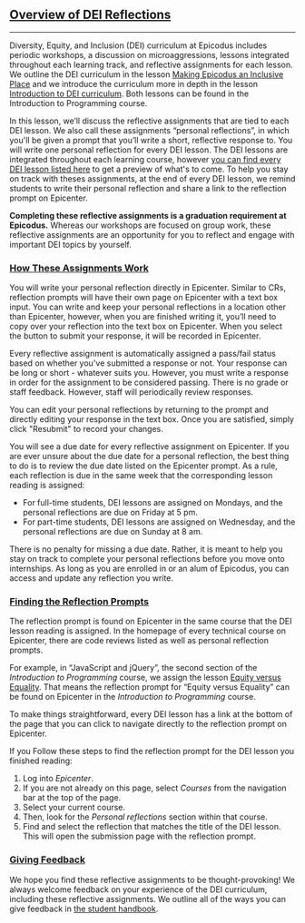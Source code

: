 ## [Overview of DEI Reflections](#overview-of-dei-reflections)

---

Diversity, Equity, and Inclusion (DEI) curriculum at Epicodus includes periodic workshops, a discussion on microaggressions, lessons integrated throughout each learning track, and reflective assignments for each lesson. We outline the DEI curriculum in the lesson [Making Epicodus an Inclusive Place](https://www.learnhowtoprogram.com/introduction-to-programming/getting-started-at-epicodus/making-epicodus-an-inclusive-place) and we introduce the curriculum more in depth in the lesson [Introduction to DEI curriculum](https://www.learnhowtoprogram.com/introduction-to-programming/git-html-and-css/homework-introduction-to-diversity-equity-and-inclusion-curriculum). Both lessons can be found in the Introduction to Programming course. 

In this lesson, we’ll discuss the reflective assignments that are tied to each DEI lesson. We also call these assignments “personal reflections”, in which you'll be given a prompt that you’ll write a short, reflective response to. You will write one personal reflection for every DEI lesson. The DEI lessons are integrated throughout each learning course, however [you can find every DEI lesson listed here](https://www.learnhowtoprogram.com/diversity-equity-and-inclusion/dei-lessons) to get a preview of what's to come. To help you stay on track with theses assignments, at the end of every DEI lesson, we remind students to write their personal reflection and share a link to the reflection prompt on Epicenter.

**Completing these reflective assignments is a graduation requirement at Epicodus.** Whereas our workshops are focused on group work, these reflective assignments are an opportunity for you to reflect and engage with important DEI topics by yourself.

### [How These Assignments Work](#how-these-assignments-work)

You will write your personal reflection directly in Epicenter. Similar to CRs, reflection prompts will have their own page on Epicenter with a text box input. You can write and keep your personal reflections in a location other than Epicenter, however, when you are finished writing it, you’ll need to copy over your reflection into the text box on Epicenter. When you select the button to submit your response, it will be recorded in Epicenter.

Every reflective assignment is automatically assigned a pass/fail status based on whether you've submitted a response or not. Your response can be long or short - whatever suits you. However, you must write a response in order for the assignment to be considered passing. There is no grade or staff feedback. However, staff will periodically review responses.

You can edit your personal reflections by returning to the prompt and directly editing your response in the text box. Once you are satisfied, simply click "Resubmit" to record your changes.

You will see a due date for every reflective assignment on Epicenter. If you are ever unsure about the due date for a personal reflection, the best thing to do is to review the due date listed on the Epicenter prompt. As a rule, each reflection is due in the same week that the corresponding lesson reading is assigned: 

*  For full-time students, DEI lessons are assigned on Mondays, and the personal reflections are due on Friday at 5 pm.
*  For part-time students, DEI lessons are assigned on Wednesday, and the personal reflections are due on Sunday at 8 am. 

There is no penalty for missing a due date. Rather, it is meant to help you stay on track to complete your personal reflections before you move onto internships. As long as you are enrolled in or an alum of Epicodus, you can access and update any reflection you write.

### [Finding the Reflection Prompts](#finding-the-reflection-prompts)

The reflection prompt is found on Epicenter in the same course that the DEI lesson reading is assigned. In the homepage of every technical course on Epicenter, there are code reviews listed as well as personal reflection prompts.

For example, in “JavaScript and jQuery”, the second section of the _Introduction to Programming_ course, we assign the lesson [Equity versus Equality](https://www.learnhowtoprogram.com/introduction-to-programming/javascript-and-jquery/homework-equality-versus-equity). That means the reflection prompt for “Equity versus Equality” can be found on Epicenter in the _Introduction to Programming_ course. 

To make things straightforward, every DEI lesson has a link at the bottom of the page that you can click to navigate directly to the reflection prompt on Epicenter.

If you Follow these steps to find the reflection prompt for the DEI lesson you finished reading:

1.  Log into _Epicenter_.
2. If you are not already on this page, select _Courses_ from the navigation bar at the top of the page.
3. Select your current course.
4. Then, look for the _Personal reflections_ section within that course. 
5. Find and select the reflection that matches the title of the DEI lesson. This will open the submission page with the reflection prompt.

### [Giving Feedback](#giving-feedback)

We hope you find these reflective assignments to be thought-provoking! We always welcome feedback on your experience of the DEI curriculum, including these reflective assignments. We outline all of the ways you can give feedback in [the student handbook](https://www.learnhowtoprogram.com/introduction-to-programming/getting-started-at-epicodus/student-handbook#giving-feedback). 
